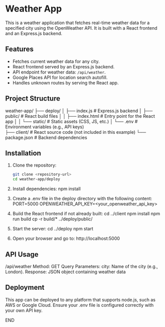 # Weather App

This is a weather application that fetches real-time weather data for a specified city using the OpenWeather API. It is built with a React frontend and an Express.js backend.

## Features

- Fetches current weather data for any city.
- React frontend served by an Express.js backend.
- API endpoint for weather data: `/api/weather`.
- Google Places API for location search autofill.
- Handles unknown routes by serving the React app.

## Project Structure

weather-app/ 
├── deploy/ 
│   ├── index.js # Express.js backend 
│   ├── public/ # React build files 
│   │   ├── index.html # Entry point for the React app 
│   │   └── static/ # Static assets (CSS, JS, etc.)
│   └── .env # Environment variables (e.g., API keys)     
├── client/ # React source code (not included in this example) 
    └── package.json # Backend dependencies


## Installation

1. Clone the repository:
   ```bash
   git clone <repository-url>
   cd weather-app/deploy

2. Install dependencies:
   npm install

3. Create a .env file in the deploy directory with the following content:
   PORT=5000
   OPENWEATHER_API_KEY=<your_openweather_api_key>

4. Build the React frontend if not already built:
   cd ../client
   npm install
   npm run build
   cp -r build/* ../deploy/public/

5. Start the server:
   cd ../deploy
   npm start

6. Open your browser and go to:
   http://localhost:5000


## API Usage
  /api/weather
     Method: GET
     Query Parameters:
     city: Name of the city (e.g., London).
     Response: JSON object containing weather data


## Deployment

This app can be deployed to any platform that supports node.js, such as AWS or Google Cloud. Ensure your .env file is configured correctly with your own API key.


END
